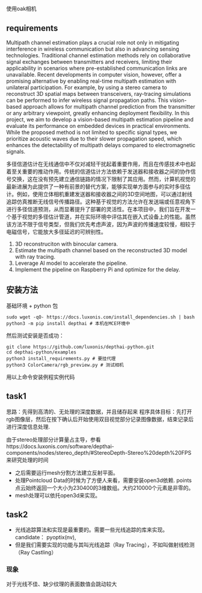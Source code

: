 #
使用oak相机

## requirements
Multipath channel estimation plays a crucial role not only in mitigating interference in wireless communication but also in advancing sensing technologies. Traditional channel estimation methods rely on collaborative signal exchanges between transmitters and receivers, limiting their applicability in scenarios where pre-established communication links are unavailable. Recent developments in computer vision, however, offer a promising alternative by enabling real-time multipath estimation with unilateral participation. For example, by using a stereo camera to reconstruct 3D spatial maps between transceivers, ray-tracing simulations can be performed to infer wireless signal propagation paths. This vision-based approach allows for multipath channel prediction from the transmitter or any arbitrary viewpoint, greatly enhancing deployment flexibility. In this project, we aim to develop a vision-based multipath estimation pipeline and evaluate its performance on embedded devices in practical environments. While the proposed method is not limited to specific signal types, we prioritize acoustic waves due to their slower propagation speed, which enhances the detectability of multipath delays compared to electromagnetic signals.

多径信道估计在无线通信中不仅对减轻干扰起着重要作用，而且在传感技术中也起着至关重要的推动作用。传统的信道估计方法依赖于发送器和接收器之间的协作信号交换，这在没有预先建立通信链路的情况下限制了其应用。然而，计算机视觉的最新进展为此提供了一种有前景的替代方案，能够实现单方面参与的实时多径估计。例如，使用立体相机重建发送器和接收器之间的3D空间地图，可以通过射线追踪仿真推断无线信号传播路径。这种基于视觉的方法允许在发送端或任意视角下进行多径信道预测，从而显著提升了部署的灵活性。在本项目中，我们旨在开发一个基于视觉的多径估计管道，并在实际环境中评估其在嵌入式设备上的性能。虽然该方法不限于信号类型，但我们优先考虑声波，因为声波的传播速度较慢，相较于电磁信号，它能放大多径延迟的可辨别性。

1. 3D reconstruciton with binocular camera.
2. Estimate the multipath channel based on the reconstructed 3D model with ray tracing.
3. Leverage AI model to accelerate the pipeline.
4. Implement the pipeline on Raspberry Pi and optimize for the delay.
## 安装方法
基础环境 + python 包
```shell 
sudo wget -qO- https://docs.luxonis.com/install_dependencies.sh | bash
python3 -m pip install depthai # 本机在MCE环境中
```
然后测试安装是否成功：
```shell
git clone https://github.com/luxonis/depthai-python.git
cd depthai-python/examples
python3 install_requirements.py # 要挂代理
python3 ColorCamera/rgb_preview.py # 测试相机
```
用以上命令安装例程实例代码
## task1
思路：先得到高清的、无处理的深度数据，并且储存起来
程序具体目标：先打开rgb图像层，然后在按下确认后开始使用双目视觉部分记录图像数据，结束记录后进行深度信息处理.

由于stereo处理部分计算量占主导，参看https://docs.luxonis.com/software/depthai-components/nodes/stereo_depth/#StereoDepth-Stereo%20depth%20FPS 来研究处理的时间

+ 之后需要运行mesh分割方法建立反射平面。
+ 处理Pointcloud Data的时候为了方便人来看，需要安装open3d依赖. points点云始终返回一个大小为230400的3维数组。大约210000个元素是非零的。
+ mesh处理可以依托open3d来实现。


## task2
+ 光线追踪算法和实现是最重要的。需要一些光线追踪的库来实现。candidate： pyoptix(nv),
+ 但是我们需要实现的功能与其叫光线追踪（Ray Tracing），不如叫做射线检测（Ray Castling）




### 现象
对于光线不佳、缺少纹理的表面数值会跳动较大

